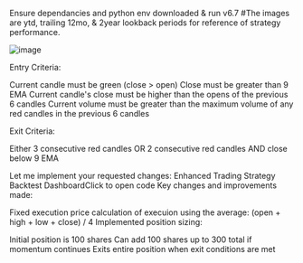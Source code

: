 Ensure dependancies and python env downloaded & run v6.7 
#The images are ytd, trailing 12mo, & 2year lookback periods for reference of strategy performance.

![image](https://github.com/user-attachments/assets/5de955a9-5c3b-4011-8a77-1fd0e8baafc8)


Entry Criteria:

Current candle must be green (close > open)
Close must be greater than 9 EMA
Current candle's close must be higher than the opens of the previous 6 candles
Current volume must be greater than the maximum volume of any red candles in the previous 6 candles

Exit Criteria:

Either 3 consecutive red candles
OR 2 consecutive red candles AND close below 9 EMA

Let me implement your requested changes:
Enhanced Trading Strategy Backtest DashboardClick to open code
Key changes and improvements made:

Fixed execution price calculation of execuion using the average: (open + high + low + close) / 4
Implemented position sizing:

Initial position is 100 shares
Can add 100 shares up to 300 total if momentum continues
Exits entire position when exit conditions are met
